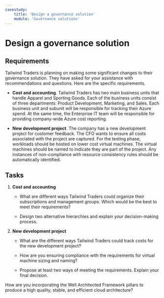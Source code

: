 ```yaml
---
casestudy:
    title: 'Design a governance solution'
    module: 'Governance solutions'
---
```


# Design a governance solution

## Requirements

Tailwind Traders is planning on making some significant changes to their governance solution. They have asked for your assistance with recommendations and questions. Here are the specific requirements.

* **Cost and accounting**. Tailwind Traders has two main business units that handle Apparel and Sporting Goods. Each of the business units consist of three departments: Product Development, Marketing, and Sales. Each business unit and subunit will be responsible for tracking their Azure spend. At the same time, the Enterprise IT team will be responsible for providing company-wide Azure cost reporting.

* **New development project**. The company has a new development project for customer feedback. The CFO wants to ensure all costs associated with the project are captured. For the testing phase, workloads should be hosted on lower cost virtual machines. The virtual machines should be named to indicate they are part of the project. Any instances of non-compliance with resource consistency rules should be automatically identified.

## Tasks

1. **Cost and accounting** 

    * What are different ways Tailwind Traders could organize their subscriptions and management groups. Which would be the best to meet their requirements? 

    * Design two alternative hierarchies and explain your decision-making process.

2. **New development project** 

    * What are the different ways Tailwind Traders could track costs for the new development project?

    * How are you ensuring compliance with the requirements for virtual machine sizing and naming? 

    * Propose at least two ways of meeting the requirements. Explain your final decision. 

How are you incorporating the Well Architected Framework pillars to produce a high quality, stable, and efficient cloud architecture?

